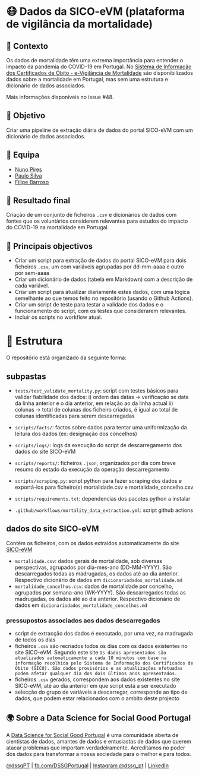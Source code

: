 # 😷️ Dados da SICO-eVM (plataforma de vigilância da mortalidade)

## 🤔 Contexto
Os dados de mortalidade têm uma extrema importância para entender o impacto da pandemia do COVID-19 em Portugal. No [Sistema de Informação dos Certificados de Óbito - e-Vigilância de Mortalidade](https://evm.min-saude.pt/) são disponibilizados dados sobre a mortalidade em Portugal, mas sem uma estrutura e dicionário de dados associados.

Mais informações disponíveis no issue #48.

## 🥅 Objetivo
Criar uma pipeline de extração diária de dados do portal SICO-eVM com um dicionário de dados associados.

## 👥 Equipa
* [Nuno Pires](https://github.com/piresn)
* [Paulo Silva](https://github.com/paulo-jsilva)
* [Filipe Barroso](https://github.com/OldMetalmind)

## 🎯 Resultado final
Criação de um conjunto de ficheiros `.csv` e dicionários de dados com fontes que os voluntários considerem relevantes para estudos do impacto do COVID-19 na mortalidade em Portugal.

## 🧱 Principais objectivos
- Criar um script para extração de dados do portal SICO-eVM para dois ficheiros `.csv`, um com variáveis agrupadas por dd-mm-aaaa e outro por sem-aaaa  
- Criar um dicionário de dados (tabela em Markdown) com a descrição de cada variável.
- Criar um script para atualizar diariamente estes dados, com uma lógica semelhante ao que temos feito no repositório (usando o Github Actions).
- Criar um script de teste para testar a validade dos dados e o funcionamento do script, com os testes que considerarem relevantes.
- Incluir os scripts no workflow atual.

# 🧱 Estrutura

O repositório está organizado da seguinte forma:

## subpastas

+ `tests/test_validate_mortality.py`: script com testes básicos para validar fiabilidade dos dados:
i) ordem das datas -> verificação se data da linha anterior é o dia anterior, em relação ao da linha actual
ii) colunas -> total de colunas dos ficheiro criados, é igual ao total de colunas identificadas para serem descarregadas

+ `scripts/facts/`: factos sobre dados para tentar uma uniformização da leitura dos dados (ex: designação dos concelhos)
+ `scripts/logs/`: logs da execução do script de descarregamento dos dados do site SICO-eVM
+ `scripts/reports/`: ficheiros `.json`, organizados por dia com breve resumo do estado da execução da operação descarregamento
+ `scripts/scraping.py`: script python para fazer scraping dos dados e exportá-los para ficheiro(s) mortalidade.csv e mortalidade_concelho.csv
+ `scripts/requirements.txt`: dependencias dos pacotes python a instalar

+ `.github/workflows/mortality_data_extraction.yml`: script github actions 

## dados do site SICO-eVM

Contém os ficheiros, com os dados extraidos automaticamente do site [SICO-eVM](https://evm.min-saude.pt/#shiny-tab-dashboard) 

+ `mortalidade.csv`: dados gerais de mortalidade, sob diversas perspectivas, agrupados por dia-mes-ano (DD-MM-YYYY). São descarregados todas as madrugadas, os dados até ao dia anterior. Respectivo dicionário de dados em `dicionariodados_mortalidade.md`
+ `mortalidade_concelhos.csv`: dados de mortalidade por concelho, agrupados por semana-ano (WK-YYYY). São descarregados todas as madrugadas, os dados até ao dia anterior. Respectivo dicionário de dados em `dicionariodados_mortalidade_concelhos.md`

### pressupostos associados aos dados descarregados
+ script de extracção dos dados é executado, por uma vez, na madrugada de todos os dias
+ ficheiros `.csv` são recriados todos os dias com os dados existentes no site SICO-eVM. Segundo este site `Os dados apresentados são atualizados automaticamente a cada 10 minutos com base na informação recolhida pelo Sistema de Informação dos Certificados de Óbito (SICO). São dados provisórios e as atualizações efetuadas podem afetar qualquer dia dos dois últimos anos apresentados.`
+ ficheiros `.csv` gerados, correspondem aos dados existentes no site SICO-eVM, até ao dia anterior em que script está a ser executado  
+ selecção do grupo de variáveis a descarregar, corresponde ao tipo de dados, que podem estar relacionados com o ambito deste projecto   

## 🌍 Sobre a Data Science for Social Good Portugal

A [Data Science for Social Good Portugal](https://www.dssg.pt) é uma comunidade aberta de cientistas de dados, amantes de dados e entusiastas de dados que querem atacar problemas que importam verdadeiramente. Acreditamos no poder dos dados para transformar a nossa sociedade para o melhor e para todos.

[@dssgPT](https://twitter.com/dssgpt) | [fb.com/DSSGPortugal](https://www.facebook.com/DSSGPortugal/) | [Instagram @dssg_pt](www.instagram.com/dssg_pt/) | [LinkedIn](https://www.linkedin.com/company/dssg-portugal)
